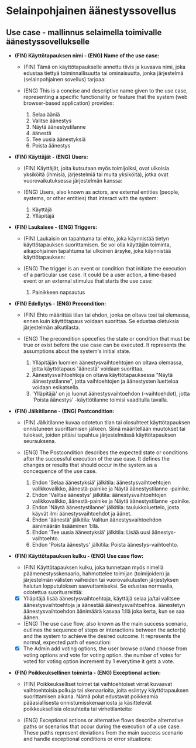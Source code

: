 # Selainpohjainen äänestyssovellus

## Use case - mallinnus selaimella toimivalle äänestyssovellukselle

- **(FIN) Käyttötapauksen nimi - (ENG) Name of the use case:**

  - (FIN) Tämä on käyttötapaukselle annettu tiivis ja kuvaava nimi, joka edustaa tiettyä toiminnallisuutta tai ominaisuutta, jonka järjestelmä (selainpohjainen sovellus) tarjoaa:

  - (ENG) This is a concise and descriptive name given to the use case, representing a specific functionality or feature that the system (web browser-based application) provides:

    1. Selaa ääniä
    2. Valitse äänestys
    3. Näytä äänestystilanne
    4. äänestä
    5. Tee uusia äänestyksiä
    6. Poista äänestys

- **(FIN) Käyttäjät - (ENG) Users:**

  - (FIN) Käyttäjät, joita kutsutaan myös toimijoiksi, ovat ulkoisia yksiköitä (ihmisiä, järjestelmiä tai muita yksiköitä), jotka ovat vuorovaikutuksessa järjestelmän kanssa:

  - (ENG) Users, also known as actors, are external entities (people, systems, or other entities) that interact with the system:

    1. Käyttäjä
    2. Ylläpitäjä

- **(FIN) Laukaisee - (ENG) Triggers:**

  - (FIN) Laukaisin on tapahtuma tai ehto, joka käynnistää tietyn käyttötapauksen suorittamisen. Se voi olla käyttäjän toiminta, aikapohjainen tapahtuma tai ulkoinen ärsyke, joka käynnistää käyttötapauksen:

  - (ENG) The trigger is an event or condition that initiate the execution of a particular use case. It could be a user action, a time-based event or an external stimulus that starts the use case:

    1. Painikkeen napsautus

- **(FIN) Edellytys - (ENG) Precondition:**

  - (FIN) Ehto määrittää tilan tai ehdon, jonka on oltava tosi tai olemassa, ennen kuin käyttötapaus voidaan suorittaa. Se edustaa oletuksia järjestelmän alkutilasta.

  - (ENG) The precondition specefies the state or condition that must be true or exist before the use case can be executed. It represents the assumptions about the system's initial state.

    1. Ylläpitäjän luomien äänestysvaihtoehtojen on oltava olemassa, jotta käyttötapaus 'äänestä' voidaan suorittaa.
    2. Äänestysvaihtoehtoja on oltava käyttötapauksessa "Näytä äänestystilanne", jotta vaihtoehtojen ja äänestysten luetteloa voidaan esikatsella.
    3. 'Ylläpitäjä' on jo luonut äänestysvaihtoehdon (-vaihtoehdot), jotta 'Poista äänestys' -käyttötilanne toimisi vaaditulla tavalla.

- **(FIN) Jälkitilanne - (ENG) Postcondition:**

  - (FIN) Jälkitilanne kuvaa odotetun tilan tai olosuhteet käyttötapauksen onnistuneen suorittamisen jälkeen. Siinä määritellään muutokset tai tulokset, joiden pitäisi tapahtua järjestelmässä käyttötapauksen seurauksena.

  - (ENG) The Postcondition describes the expected state or conditions after the successful execution of the use case. It defines the changes or results that should occur in the system as a concequence of the use case.

    1. Ehdon 'Selaa äänestyksiä' jälkitila: äänestysvaihtoehtojen valikkovalikko, äänestä-painike ja Näytä äänestystilanne -painike.
    2. Ehdon 'Valitse äänestys' jälkitila: äänestysvaihtoehtojen valikkovalikko, äänestä-painike ja Näytä äänestystilanne -painike.
    3. Ehdon 'Näytä äänestystilanne' jälkitila: taulukkoluettelo, josta käyvät ilmi äänestysvaihtoehdot ja äänet.
    4. Ehdon 'äänestä' jälkitila: Valitun äänestysvaihtoehdon äänimäärän lisääminen 1:llä.
    5. Ehdon 'Tee uusia äänestyksiä' jälkitila: Lisää uusi äänestys-vaihtoehto.
    6. Ehdon 'Poista äänestys' jälkitila: Poista äänestys-vaihtoehto.

- **(FIN) Käyttötapauksen kulku - (ENG) Use case flow:**

  - (FIN) Käyttötapauksen kulku, joka tunnetaan myös nimellä päämenestysskenaario, hahmottelee toimijan (toimijoiden) ja järjestelmän välisten vaiheiden tai vuorovaikutusten järjestyksen halutun lopputuloksen saavuttamiseksi. Se edustaa normaalia, odotettua suoritusreittiä:
  - [x] Ylläpitäjä lisää äänestysvaihtoehtoja, käyttäjä selaa ja/tai valitsee äänestysvaihtoehtoja ja äänestää äänestysvaihtoehtoa. äänestetyn äänestysvaihtoehdon äänimäärä kasvaa 1:llä joka kerta, kun se saa äänen.

  - (ENG) The use case flow, also known as the main success scenario, outlines the sequence of steps or interactions between the actor(s) and the system to achieve the desired outcome. It represents the normal, expected path of execution:
  - [x] The Admin add voting options, the user browse or/and choose from voting options and vote for voting option. the number of votes for voted for voting option increment by 1 everytime it gets a vote.

- **(FIN) Poikkeuksellinen toiminta - (ENG) Exceptional action:**

  - (FIN) Poikkeukselliset toimet tai vaihtoehtoiset virrat kuvaavat vaihtoehtoisia polkuja tai skenaarioita, joita esiintyy käyttötapauksen suorittamisen aikana. Nämä polut edustavat poikkeamia pääasiallisesta onnistumisskenaariosta ja käsittelevät poikkeuksellisia olosuhteita tai virhetilanteita:

  - (ENG) Exceptional actions or alternative flows describe alternative paths or scenarios that occur during the execution of a use case. These paths represent deviations from the main success scenario and handle exceptional conditions or error situations:
